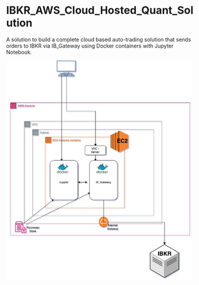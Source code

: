# IBKR_AWS_Cloud_Hosted_Quant_Solution
A solution to build a complete cloud based auto-trading solution that sends orders to IBKR via IB_Gateway using Docker containers with Jupyter Notebook. 

<mxGraphModel><root><mxCell id="0"/><mxCell id="1" parent="0"/><mxCell id="2" value="" style="rounded=1;whiteSpace=wrap;html=1;" vertex="1" parent="1"><mxGeometry x="200" y="405" width="120" height="170" as="geometry"/></mxCell></root></mxGraphModel>
<img src="/IBKR_AWS_solution.jpg" alt="Infrastructure Diagram" width="500">
